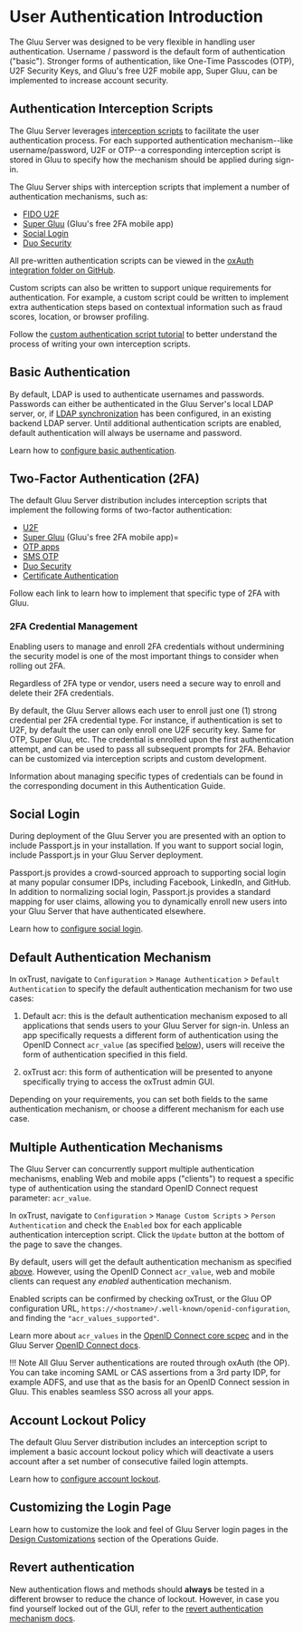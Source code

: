 # User Authentication Introduction
The Gluu Server was designed to be very flexible in handling user authentication. Username / password is the default form of authentication ("basic"). Stronger forms of authentication, like One-Time Passcodes (OTP), U2F Security Keys, and Gluu's free U2F mobile app, Super Gluu, can be implemented to increase account security. 

## Authentication Interception Scripts
The Gluu Server leverages [interception scripts](../admin-guide/custom-script.md) to facilitate the user authentication process. For each supported authentication mechanism--like username/password, U2F or OTP--a corresponding interception script is stored in Gluu to specify how the mechanism should be applied during sign-in. 

The Gluu Server ships with interception scripts that implement a number of authentication mechanisms, such as:

- [FIDO U2F](./U2F.md)
- [Super Gluu](./supergluu.md)  (Gluu's free 2FA mobile app)
- [Social Login](./passport.md) 
- [Duo Security](./duo.md)

All pre-written authentication scripts can be viewed in the [oxAuth integration folder on GitHub](https://github.com/GluuFederation/oxAuth/tree/master/Server/integrations). 

Custom scripts can also be written to support unique requirements for authentication. For example, a custom script could be written to implement extra authentication steps based on contextual information such as fraud scores, location, or browser profiling. 

Follow the [custom authentication script tutorial](./customauthn.md) to better understand the process of writing your own interception scripts. 

## Basic Authentication

By default, LDAP is used to authenticate usernames and passwords. Passwords can either be authenticated in the Gluu Server's local LDAP server, or, if [LDAP synchronization](../user-management/ldap-sync.md) has been configured, in an existing backend LDAP server. Until additional authentication scripts are enabled, default authentication will always be username and password. 

Learn how to [configure basic authentication](./basic.md).

## Two-Factor Authentication (2FA)

The default Gluu Server distribution includes interception scripts that implement the following forms of two-factor authentication:

- [U2F](./U2F.md)
- [Super Gluu](./supergluu.md)  (Gluu's free 2FA mobile app)=
- [OTP apps](./otp.md)
- [SMS OTP](./sms-otp.md)
- [Duo Security](./duo.md)
- [Certificate Authentication](./cert-auth.md)

Follow each link to learn how to implement that specific type of 2FA with Gluu. 

### 2FA Credential Management

Enabling users to manage and enroll 2FA credentials without undermining the security model is one of the most important things to consider when rolling out 2FA. 

Regardless of 2FA type or vendor, users need a secure way to enroll and delete their 2FA credentials.

By default, the Gluu Server allows each user to enroll just one (1) strong credential per 2FA credential type. For instance, if authentication is set to U2F, by default the user can only enroll one U2F security key. Same for OTP, Super Gluu, etc. The credential is enrolled upon the first authentication attempt, and can be used to pass all subsequent prompts for 2FA. Behavior can be customized via interception scripts and custom development. 
 
Information about managing specific types of credentials can be found in the corresponding document in this Authentication Guide. 

## Social Login

During deployment of the Gluu Server you are presented with an option to include Passport.js in your installation. If you want to support social login, include Passport.js in your Gluu Server deployment. 

Passport.js provides a crowd-sourced approach to supporting social login at many popular consumer IDPs, including Facebook, LinkedIn, and GitHub. In addition to normalizing social login, Passport.js provides a standard mapping for user claims, allowing you to dynamically enroll new users into your Gluu Server that have authenticated elsewhere.

Learn how to [configure social login](./passport.md). 

## Default Authentication Mechanism
In oxTrust, navigate to `Configuration` > `Manage Authentication` > `Default Authentication` to specify the default authentication mechanism for two use cases: 

1. Default acr: this is the default authentication mechanism exposed to all applications that sends users to your Gluu Server for sign-in. Unless an app specifically requests a different form of authentication using the OpenID Connect `acr_value` (as specified [below](#multiple-authentication-mechanisms)), users will receive the form of authentication specified in this field. 

2. oxTrust acr: this form of authentication will be presented to anyone specifically trying to access the oxTrust admin GUI.

Depending on your requirements, you can set both fields to the same authentication mechanism, or choose a different mechanism for each use case. 

## Multiple Authentication Mechanisms
The Gluu Server can concurrently support multiple authentication mechanisms, enabling Web and mobile apps ("clients") to request a specific type of authentication using the standard OpenID Connect request parameter: `acr_value`. 

In oxTrust, navigate to `Configuration` > `Manage Custom Scripts` > `Person Authentication` and check the `Enabled` box for each applicable authentication interception script. Click the `Update` button at the bottom of the page to save the changes. 

By default, users will get the default authentication mechanism as specified [above](#default-authentication-mechanism). However, using the OpenID Connect `acr_value`, web and mobile clients can request any *enabled* authentication mechanism. 

Enabled scripts can be confirmed by checking oxTrust, or the Gluu OP configuration URL, `https://<hostname>/.well-known/openid-configuration`, and finding the `"acr_values_supported"`. 

Learn more about `acr_values` in the [OpenID Connect core scpec](http://openid.net/specs/openid-connect-core-1_0.html#acrSemantics) and in the Gluu Server [OpenID Connect docs](../admin-guide/openid-connect.md/#authentication).

!!! Note
    All Gluu Server authentications are routed through oxAuth (the OP). You can take incoming SAML or CAS assertions from a 3rd party IDP, for example ADFS, and use that as the basis for an OpenID Connect session in Gluu. This enables seamless SSO across all your apps.

## Account Lockout Policy

The default Gluu Server distribution includes an interception script to implement a basic account lockout policy which will deactivate a users account after a set number of consecutive failed login attempts.

Learn how to [configure account lockout](./lockout.md). 

## Customizing the Login Page 

Learn how to customize the look and feel of Gluu Server login pages in the [Design Customizations](../operation/custom-design.md) section of the Operations Guide.

## Revert authentication 

New authentication flows and methods should **always** be tested in a different browser to reduce the chance of lockout. However, in case you find yourself locked out of the GUI, refer to the [revert authentication mechanism docs](../operation/faq.md#revert-an-authentication-method). 
